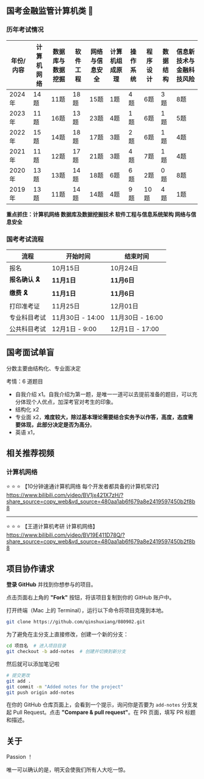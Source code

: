 ## 国考金融监管计算机类 :tada:

### 历年考试情况

| 年份/内容 | 计算机网络 | 数据库与数据挖掘 | 软件工程 | 网络与信息安全 | 计算机组成原理 | 操作系统 | 程序设计 | 数据结构 | 信息新技术与金融科技风险 |
| --------- | ---------- | ---------------- | -------- | -------------- | -------------- | -------- | -------- | -------- | ------------------------ |
| 2024年    | 14题       | 11题             | 18题     | 15题           | 1题            | 4题      | 6题      | 3题      | 8题                      |
| 2023年    | 11题       | 16题             | 13题     | 23题           | 4题            | 1题      | 6题      | 1题      | 5题                      |
| 2022年    | 15题       | 14题             | 18题     | 17题           | 3题            | 2题      | 6题      | 1题      | 4题                      |
| 2021年    | 11题       | 12题             | 17题     | 21题           | 3题            | 4题      | 7题      | 1题      | 4题                      |
| 2020年    | 13题       | 13题             | 14题     | 18题           | 6题            | 6题      | 2题      | 0题      | 8题                      |
| 2019年    | 13题       | 11题             | 14题     | 14题           | 4题            | 9题      | 10题     | 4题      | 1题                      |

**重点抓住：计算机网络  数据库及数据挖掘技术  软件工程与信息系统架构  网络与信息安全**



### 国考考试流程

| 流程                           | 开始时间         | 结束时间         |
| ------------------------------ | ---------------- | ---------------- |
| 报名                           | 10月15日         | 10月24日         |
| **报名确认 :reminder_ribbon:** | **11月1日**      | **11月6日**      |
| **缴费 :reminder_ribbon:**     | **11月1日**      | **11月6日**      |
| 打印准考证                     | 11月25日         | 12月01日         |
| 专业科目考试                   | 11月30日 - 14:00 | 11月30日 - 16:00 |
| 公共科目考试                   | 12月1日 - 9:00   | 12月1日 - 17:00  |



## 国考面试单盲

分数主要由结构化、专业面决定

考情：6 道题目

- 自我介绍 x1。自我介绍为第一题，是唯一一道可以去提前准备的题目，可以充分体现个人优点，加深考官对考生的印象。
- 结构化 x2
- 专业面 x2，**难度较大，除过基本理论需要结合实务予以作答，高度，态度需要体现，此部分决定是否为高分**。
- 英语 x1，



## 相关推荐视频

### 计算机网络

:star: :star: :star: 【10分钟速通计算机网络 每个开发者都具备的计算机常识】 https://www.bilibili.com/video/BV1jx421X7zH/?share_source=copy_web&vd_source=480aa1ab6f679a8e2419597450b2f8b8

---

:star: :star: :star: 【王道计算机考研 计算机网络】 https://www.bilibili.com/video/BV19E411D78Q/?share_source=copy_web&vd_source=480aa1ab6f679a8e2419597450b2f8b8



## 项目协作请求

**登录 GitHub** 并找到你想参与的项目。

点击页面右上角的 **"Fork"** 按钮，将该项目复制到你的 GitHub 账户中。

打开终端（Mac 上的 Terminal），运行以下命令将项目克隆到本地。

````bash
git clone https://github.com/qinshuxiang/080902.git
````

为了避免在主分支上直接修改，创建一个新的分支：

```bash
cd 项目名  # 进入项目目录
git checkout -b add-notes  # 创建并切换到新分支
```

然后就可以添加笔记啦

```bash
# 提交更改
git add .
git commit -m "Added notes for the project"
git push origin add-notes
```

在你的 GitHub 仓库页面上，会看到一个提示，询问你是否要为 `add-notes` 分支发起 Pull Request。点击 **"Compare & pull request"**。在 PR 页面，填写 PR 标题和描述。



## 关于

Passion ！

唯一可以确认的是，明天会使我们所有人大吃一惊。

